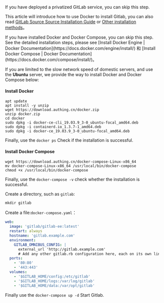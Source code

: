 <IntegrationDetailCard title="Overview">

If you have deployed a privatized GitLab service, you can skip this step.

This article will introduce how to use Docker to install Gitlab, you can also read [GitLab Source Source Installation Guide](https://docs.gitlab.com/ee/install/installation.html) or [Other installation methods](https://docs.gitlab.com/ee/install/)。

</IntegrationDetailCard>

<IntegrationDetailCard title="install Docker and Docker Compose">
If you have installed Docker and Docker Compose, you can skip this step. See the detailed installation steps, please see
[Install Docker Engine | Docker Documentation](https://docs.docker.com/engine/install/) 和 [Install Docker Compose | Docker Documentation](https://docs.docker.com/compose/install/)。

If you are limited to the slow network speed of domestic servers, and use the **Ubuntu** server, we provide the way to install Docker and Docker Compose below:

#### Install Docker

```
apt update
apt install -y unzip
wget https://download.authing.cn/docker.zip
unzip docker.zip
cd docker
sudo dpkg -i docker-ce-cli_19.03.9_3-0_ubuntu-focal_amd64.deb
sudo dpkg -i containerd.io_1.3.7-1_amd64.deb
sudo dpkg -i docker-ce_19.03.9_3-0_ubuntu-focal_amd64.deb
```

Finally, use the `docker ps` Check if the installation is successful.

#### Install Docker Compose

```
wget https://download.authing.cn/docker-compose-Linux-x86_64
mv docker-compose-Linux-x86_64 /usr/local/bin/docker-compose
chmod +x /usr/local/bin/docker-compose
```

Finally, use the `docker-compose -v` check whether the installation is successful.

</IntegrationDetailCard>

<IntegrationDetailCard title="Install GitLab">

Create a directory, such as `gitlab`:

```
mkdir gitlab
```

Create a file:`docker-compose.yaml`：

```yaml
web:
  image: 'gitlab/gitlab-ee:latest'
  restart: always
  hostname: 'gitlab.example.com'
  environment:
    GITLAB_OMNIBUS_CONFIG: |
      external_url 'http://gitlab.example.com'
      # Add any other gitlab.rb configuration here, each on its own line
  ports:
    - '80:80'
    - '443:443'
  volumes:
    - '$GITLAB_HOME/config:/etc/gitlab'
    - '$GITLAB_HOME/logs:/var/log/gitlab'
    - '$GITLAB_HOME/data:/var/opt/gitlab'
```

Finally use the `docker-compose up -d` Start Gitlab.

</IntegrationDetailCard>
